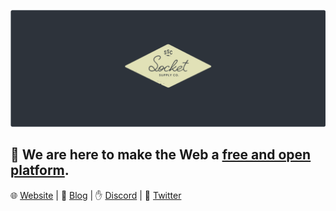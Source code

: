 ![header](/header.png)

## 👋 We are here to make the Web a [free and open platform](https://socketsypply.co/blog/hello-world).

🌐 [Website](https://socketsupply.co) | 📰 [Blog](https://socketsupply.co) | ✋ [Discord](https://discord.gg/YPV32gKCsH) | 📢 [Twitter](https://twitter.com/socketsupply)
